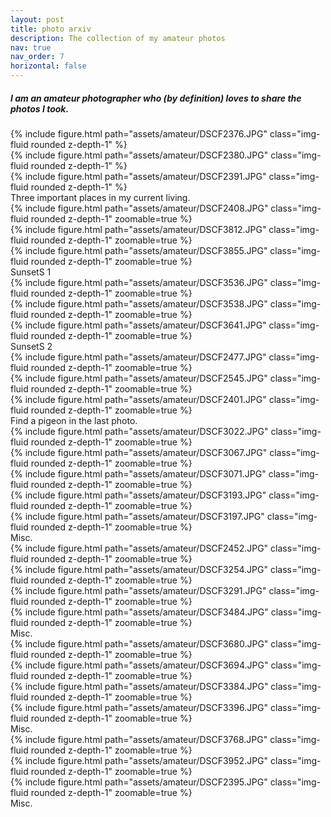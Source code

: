 ```yaml
---
layout: post
title: photo arxiv
description: The collection of my amateur photos
nav: true
nav_order: 7
horizontal: false
---
```


<h5> I am an amateur photographer who (by definition) loves to share the photos I took. </h5>

<div class="row mt-3">
    <div class="col-sm mt-3 mt-md-0">
        {% include figure.html path="assets/amateur/DSCF2376.JPG" class="img-fluid rounded z-depth-1" %}
    </div>
    <div class="col-sm mt-3 mt-md-0">
        {% include figure.html path="assets/amateur/DSCF2380.JPG" class="img-fluid rounded z-depth-1" %}
    </div>
    <div class="col-sm mt-3 mt-md-0">
        {% include figure.html path="assets/amateur/DSCF2391.JPG" class="img-fluid rounded z-depth-1" %}
    </div>
</div>
<div class="caption">
    Three important places in my current living.
</div>

<div class="row mt-3">
    <div class="col-sm mt-3 mt-md-0">
        {% include figure.html path="assets/amateur/DSCF2408.JPG" class="img-fluid rounded z-depth-1" zoomable=true %}
    </div>
    <div class="col-sm mt-3 mt-md-0">
        {% include figure.html path="assets/amateur/DSCF3812.JPG" class="img-fluid rounded z-depth-1" zoomable=true %}
    </div>
    <div class="col-sm mt-3 mt-md-0">
        {% include figure.html path="assets/amateur/DSCF3855.JPG" class="img-fluid rounded z-depth-1" zoomable=true %}
    </div>
</div>
<div class="caption">
    SunsetS 1
</div>
<div class="row mt-3">
    <div class="col-sm mt-3 mt-md-0">
        {% include figure.html path="assets/amateur/DSCF3536.JPG" class="img-fluid rounded z-depth-1" zoomable=true %}
    </div>
    <div class="col-sm mt-3 mt-md-0">
        {% include figure.html path="assets/amateur/DSCF3538.JPG" class="img-fluid rounded z-depth-1" zoomable=true %}
    </div>
    <div class="col-sm mt-3 mt-md-0">
        {% include figure.html path="assets/amateur/DSCF3641.JPG" class="img-fluid rounded z-depth-1" zoomable=true %}
    </div>
</div>
<div class="caption">
    SunsetS 2
</div>


<div class="row mt-3">
    <div class="col-sm mt-3 mt-md-0">
        {% include figure.html path="assets/amateur/DSCF2477.JPG" class="img-fluid rounded z-depth-1" zoomable=true %}
    </div>
    <div class="col-sm mt-3 mt-md-0">
        {% include figure.html path="assets/amateur/DSCF2545.JPG" class="img-fluid rounded z-depth-1" zoomable=true %}
    </div>
    <div class="col-sm mt-3 mt-md-0">
        {% include figure.html path="assets/amateur/DSCF2401.JPG" class="img-fluid rounded z-depth-1" zoomable=true %}
    </div>
</div>
<div class="caption">
    Find a pigeon in the last photo.
</div>
<div class="row mt-3">
    <div class="col-sm mt-3 mt-md-0">
        {% include figure.html path="assets/amateur/DSCF3022.JPG" class="img-fluid rounded z-depth-1" zoomable=true %}
    </div>
    <div class="col-sm mt-3 mt-md-0">
        {% include figure.html path="assets/amateur/DSCF3067.JPG" class="img-fluid rounded z-depth-1" zoomable=true %}
    </div>
    <div class="col-sm mt-3 mt-md-0">
        {% include figure.html path="assets/amateur/DSCF3071.JPG" class="img-fluid rounded z-depth-1" zoomable=true %}
    </div>
    <div class="col-sm mt-3 mt-md-0">
        {% include figure.html path="assets/amateur/DSCF3193.JPG" class="img-fluid rounded z-depth-1" zoomable=true %}
    </div>
    <div class="col-sm mt-3 mt-md-0">
        {% include figure.html path="assets/amateur/DSCF3197.JPG" class="img-fluid rounded z-depth-1" zoomable=true %}
    </div>
</div>
<div class="caption">
    Misc.
</div>
<div class="row mt-3">
    <div class="col-sm mt-3 mt-md-0">
        {% include figure.html path="assets/amateur/DSCF2452.JPG" class="img-fluid rounded z-depth-1" zoomable=true %}
    </div>
    <div class="col-sm mt-3 mt-md-0">
        {% include figure.html path="assets/amateur/DSCF3254.JPG" class="img-fluid rounded z-depth-1" zoomable=true %}
    </div>
    <div class="col-sm mt-3 mt-md-0">
        {% include figure.html path="assets/amateur/DSCF3291.JPG" class="img-fluid rounded z-depth-1" zoomable=true %}
    </div>
    <div class="col-sm mt-3 mt-md-0">
        {% include figure.html path="assets/amateur/DSCF3484.JPG" class="img-fluid rounded z-depth-1" zoomable=true %}
    </div>
</div>
<div class="caption">
    Misc.
</div>
<div class="row mt-3">
    <div class="col-sm mt-3 mt-md-0">
        {% include figure.html path="assets/amateur/DSCF3680.JPG" class="img-fluid rounded z-depth-1" zoomable=true %}
    </div>
    <div class="col-sm mt-3 mt-md-0">
        {% include figure.html path="assets/amateur/DSCF3694.JPG" class="img-fluid rounded z-depth-1" zoomable=true %}
    </div>
    <div class="col-sm mt-3 mt-md-0">
        {% include figure.html path="assets/amateur/DSCF3384.JPG" class="img-fluid rounded z-depth-1" zoomable=true %}
    </div>
    <div class="col-sm mt-3 mt-md-0">
        {% include figure.html path="assets/amateur/DSCF3396.JPG" class="img-fluid rounded z-depth-1" zoomable=true %}
    </div>
</div>
<div class="caption">
    Misc.
</div>
<div class="row mt-3">
    <div class="col-sm mt-3 mt-md-0">
        {% include figure.html path="assets/amateur/DSCF3768.JPG" class="img-fluid rounded z-depth-1" zoomable=true %}
    </div>
    <div class="col-sm mt-3 mt-md-0">
        {% include figure.html path="assets/amateur/DSCF3952.JPG" class="img-fluid rounded z-depth-1" zoomable=true %}
    </div>
    <div class="col-sm mt-3 mt-md-0">
        {% include figure.html path="assets/amateur/DSCF2395.JPG" class="img-fluid rounded z-depth-1" zoomable=true %}
    </div>
</div>
<div class="caption">
    Misc.
</div>
